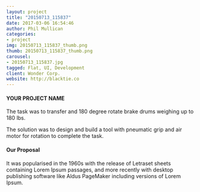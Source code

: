 ```yaml
---
layout: project
title: "20150713_115837"
date: 2017-03-06 16:54:46
author: Phil Mullican
categories:
- project
img: 20150713_115837_thumb.png
thumb: 20150713_115837_thumb.png
carousel:
- 20150713_115837.jpg
tagged: Flat, UI, Development
client: Wonder Corp.
website: http://blacktie.co
---
```

#### YOUR PROJECT NAME
The task was to transfer and 180 degree rotate brake drums weighing up to 180 lbs.

The solution was to design and build a tool with pneumatic grip and air motor for rotation to complete the task.

#### Our Proposal
It was popularised in the 1960s with the release of Letraset sheets containing Lorem Ipsum passages, and more recently with desktop publishing software like Aldus PageMaker including versions of Lorem Ipsum.
